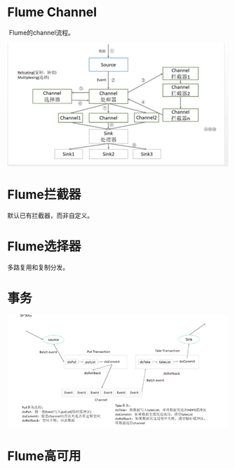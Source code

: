 # Flume Channel

​	Flume的channel流程。

![image-20210407214827170](.\图片\Flume的Channel过程.png)

# Flume拦截器

默认已有拦截器，而非自定义。



# Flume选择器

多路复用和复制分发。

# 事务

![image-20210408192919381](.\图片\Flume事务.png)

# Flume高可用

